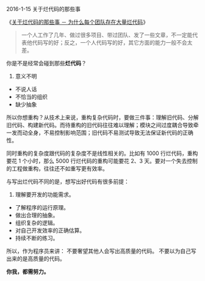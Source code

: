 2016-1-15 关于烂代码的那些事

《[关于烂代码的那些事 － 为什么每个团队存在大量烂代码](http://mp.weixin.qq.com/s?__biz=MzAwMDU1MTE1OQ==&mid=403520625&idx=1&sn=c59f3944760a055ee7b6d1dda4431e0a&scene=1&srcid=0114O5NiWCAAoUneZWo2u6Ac#wechat_redirect)》

>一个人工作了几年、做过很多项目、带过团队、发了一些文章，不一定能代表他代码写的好；反之，一个人代码写的好，其它方面的能力一般不会太差。

你是不是经常会碰到那些**烂代码**？
1. 意义不明
- 不说人话
- 不恰当的组织
- 缺少抽象

所以你想重构？从技术上来说，重构复杂代码时，要做三件事：理解旧代码、分解旧代码、构建新代码。而待重构的旧代码往往难以理解；模块之间过度耦合导致牵一发而动全身，不易控制影响范围；旧代码不易测试导致无法保证新代码的正确性。

同时重构的复杂度跟代码的复杂度不是线性相关的。比如有 1000 行烂代码，重构要花 1 个小时，那么 5000 行烂代码的重构可能要花 2、3 天。要对一个失去控制的工程做重构，往往还不如重写更有效率。

与写出烂代码不同的是，想写出好代码有很多前提：
1. 理解要开发的功能需求。
- 了解程序的运行原理。
- 做出合理的抽象。
- 组织复杂的逻辑。
- 对自己开发效率的正确估算。
- 持续不断的练习。

所以，作为程序员来讲：
不要奢望其他人会写出高质量的代码。
不要以为自己写出来的是高质量的代码。

**你我，都需努力。**
